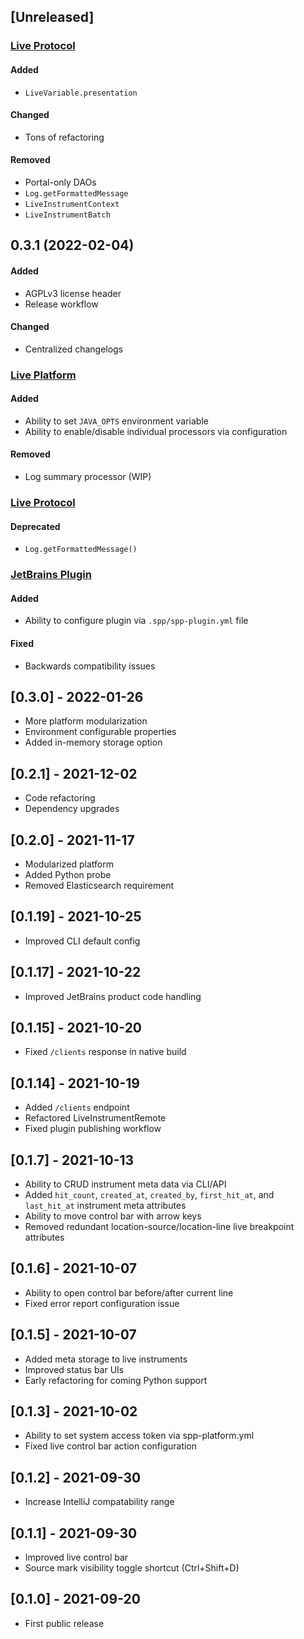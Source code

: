 ## [Unreleased]

### [Live Protocol](https://github.com/sourceplusplus/protocol)

#### Added
- `LiveVariable.presentation`

#### Changed
- Tons of refactoring

#### Removed
- Portal-only DAOs
- `Log.getFormattedMessage`
- `LiveInstrumentContext`
- `LiveInstrumentBatch`

## 0.3.1 (2022-02-04)

#### Added
- AGPLv3 license header
- Release workflow

#### Changed
- Centralized changelogs

### [Live Platform](https://github.com/sourceplusplus/live-platform)

#### Added
- Ability to set `JAVA_OPTS` environment variable
- Ability to enable/disable individual processors via configuration

#### Removed
- Log summary processor (WIP)

### [Live Protocol](https://github.com/sourceplusplus/protocol)

#### Deprecated
- `Log.getFormattedMessage()`

### [JetBrains Plugin](https://github.com/sourceplusplus/interface-jetbrains)

#### Added
- Ability to configure plugin via `.spp/spp-plugin.yml` file

#### Fixed
- Backwards compatibility issues

## [0.3.0] - 2022-01-26
- More platform modularization
- Environment configurable properties
- Added in-memory storage option

## [0.2.1] - 2021-12-02
- Code refactoring
- Dependency upgrades

## [0.2.0] - 2021-11-17
- Modularized platform
- Added Python probe
- Removed Elasticsearch requirement

## [0.1.19] - 2021-10-25
- Improved CLI default config

## [0.1.17] - 2021-10-22
- Improved JetBrains product code handling

## [0.1.15] - 2021-10-20
- Fixed `/clients` response in native build

## [0.1.14] - 2021-10-19
- Added `/clients` endpoint
- Refactored LiveInstrumentRemote
- Fixed plugin publishing workflow

## [0.1.7] - 2021-10-13
- Ability to CRUD instrument meta data via CLI/API
- Added `hit_count`, `created_at`, `created_by`, `first_hit_at`, and `last_hit_at` instrument meta attributes 
- Ability to move control bar with arrow keys
- Removed redundant location-source/location-line live breakpoint attributes

## [0.1.6] - 2021-10-07
- Ability to open control bar before/after current line
- Fixed error report configuration issue

## [0.1.5] - 2021-10-07
- Added meta storage to live instruments
- Improved status bar UIs
- Early refactoring for coming Python support

## [0.1.3] - 2021-10-02
- Ability to set system access token via spp-platform.yml
- Fixed live control bar action configuration

## [0.1.2] - 2021-09-30
- Increase IntelliJ compatability range

## [0.1.1] - 2021-09-30
- Improved live control bar
- Source mark visibility toggle shortcut (Ctrl+Shift+D)

## [0.1.0] - 2021-09-20
- First public release
